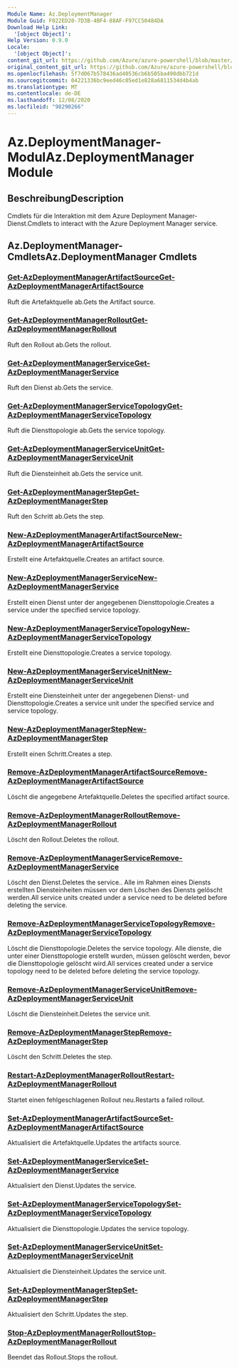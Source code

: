 ```yaml
---
Module Name: Az.DeploymentManager
Module Guid: F022ED20-7D3B-4BF4-88AF-F97CC50484DA
Download Help Link:
  '[object Object]': 
Help Version: 0.9.0
Locale:
  '[object Object]': 
content_git_url: https://github.com/Azure/azure-powershell/blob/master/src/DeploymentManager/DeploymentManager/help/Az.DeploymentManager.md
original_content_git_url: https://github.com/Azure/azure-powershell/blob/master/src/DeploymentManager/DeploymentManager/help/Az.DeploymentManager.md
ms.openlocfilehash: 5f7d067b578436ad40536cb6b505ba490dbb721d
ms.sourcegitcommit: 04221336bc9eed46c05ed1e828a6811534d4b4ab
ms.translationtype: MT
ms.contentlocale: de-DE
ms.lasthandoff: 12/08/2020
ms.locfileid: "98290266"
---
```

# <span data-ttu-id="798c2-101">Az.DeploymentManager-Modul</span><span class="sxs-lookup"><span data-stu-id="798c2-101">Az.DeploymentManager Module</span></span>
## <span data-ttu-id="798c2-102">Beschreibung</span><span class="sxs-lookup"><span data-stu-id="798c2-102">Description</span></span>
<span data-ttu-id="798c2-103">Cmdlets für die Interaktion mit dem Azure Deployment Manager-Dienst.</span><span class="sxs-lookup"><span data-stu-id="798c2-103">Cmdlets to interact with the Azure Deployment Manager service.</span></span>

## <span data-ttu-id="798c2-104">Az.DeploymentManager-Cmdlets</span><span class="sxs-lookup"><span data-stu-id="798c2-104">Az.DeploymentManager Cmdlets</span></span>
### [<span data-ttu-id="798c2-105">Get-AzDeploymentManagerArtifactSource</span><span class="sxs-lookup"><span data-stu-id="798c2-105">Get-AzDeploymentManagerArtifactSource</span></span>](Get-AzDeploymentManagerArtifactSource.md)
<span data-ttu-id="798c2-106">Ruft die Artefaktquelle ab.</span><span class="sxs-lookup"><span data-stu-id="798c2-106">Gets the Artifact source.</span></span>

### [<span data-ttu-id="798c2-107">Get-AzDeploymentManagerRollout</span><span class="sxs-lookup"><span data-stu-id="798c2-107">Get-AzDeploymentManagerRollout</span></span>](Get-AzDeploymentManagerRollout.md)
<span data-ttu-id="798c2-108">Ruft den Rollout ab.</span><span class="sxs-lookup"><span data-stu-id="798c2-108">Gets the rollout.</span></span>

### [<span data-ttu-id="798c2-109">Get-AzDeploymentManagerService</span><span class="sxs-lookup"><span data-stu-id="798c2-109">Get-AzDeploymentManagerService</span></span>](Get-AzDeploymentManagerService.md)
<span data-ttu-id="798c2-110">Ruft den Dienst ab.</span><span class="sxs-lookup"><span data-stu-id="798c2-110">Gets the service.</span></span>

### [<span data-ttu-id="798c2-111">Get-AzDeploymentManagerServiceTopology</span><span class="sxs-lookup"><span data-stu-id="798c2-111">Get-AzDeploymentManagerServiceTopology</span></span>](Get-AzDeploymentManagerServiceTopology.md)
<span data-ttu-id="798c2-112">Ruft die Diensttopologie ab.</span><span class="sxs-lookup"><span data-stu-id="798c2-112">Gets the service topology.</span></span>

### [<span data-ttu-id="798c2-113">Get-AzDeploymentManagerServiceUnit</span><span class="sxs-lookup"><span data-stu-id="798c2-113">Get-AzDeploymentManagerServiceUnit</span></span>](Get-AzDeploymentManagerServiceUnit.md)
<span data-ttu-id="798c2-114">Ruft die Diensteinheit ab.</span><span class="sxs-lookup"><span data-stu-id="798c2-114">Gets the service unit.</span></span>

### [<span data-ttu-id="798c2-115">Get-AzDeploymentManagerStep</span><span class="sxs-lookup"><span data-stu-id="798c2-115">Get-AzDeploymentManagerStep</span></span>](Get-AzDeploymentManagerStep.md)
<span data-ttu-id="798c2-116">Ruft den Schritt ab.</span><span class="sxs-lookup"><span data-stu-id="798c2-116">Gets the step.</span></span>

### [<span data-ttu-id="798c2-117">New-AzDeploymentManagerArtifactSource</span><span class="sxs-lookup"><span data-stu-id="798c2-117">New-AzDeploymentManagerArtifactSource</span></span>](New-AzDeploymentManagerArtifactSource.md)
<span data-ttu-id="798c2-118">Erstellt eine Artefaktquelle.</span><span class="sxs-lookup"><span data-stu-id="798c2-118">Creates an artifact source.</span></span>

### [<span data-ttu-id="798c2-119">New-AzDeploymentManagerService</span><span class="sxs-lookup"><span data-stu-id="798c2-119">New-AzDeploymentManagerService</span></span>](New-AzDeploymentManagerService.md)
<span data-ttu-id="798c2-120">Erstellt einen Dienst unter der angegebenen Diensttopologie.</span><span class="sxs-lookup"><span data-stu-id="798c2-120">Creates a service under the specified service topology.</span></span>

### [<span data-ttu-id="798c2-121">New-AzDeploymentManagerServiceTopology</span><span class="sxs-lookup"><span data-stu-id="798c2-121">New-AzDeploymentManagerServiceTopology</span></span>](New-AzDeploymentManagerServiceTopology.md)
<span data-ttu-id="798c2-122">Erstellt eine Diensttopologie.</span><span class="sxs-lookup"><span data-stu-id="798c2-122">Creates a service topology.</span></span>

### [<span data-ttu-id="798c2-123">New-AzDeploymentManagerServiceUnit</span><span class="sxs-lookup"><span data-stu-id="798c2-123">New-AzDeploymentManagerServiceUnit</span></span>](New-AzDeploymentManagerServiceUnit.md)
<span data-ttu-id="798c2-124">Erstellt eine Diensteinheit unter der angegebenen Dienst- und Diensttopologie.</span><span class="sxs-lookup"><span data-stu-id="798c2-124">Creates a service unit under the specified service and service topology.</span></span>

### [<span data-ttu-id="798c2-125">New-AzDeploymentManagerStep</span><span class="sxs-lookup"><span data-stu-id="798c2-125">New-AzDeploymentManagerStep</span></span>](New-AzDeploymentManagerStep.md)
<span data-ttu-id="798c2-126">Erstellt einen Schritt.</span><span class="sxs-lookup"><span data-stu-id="798c2-126">Creates a step.</span></span>

### [<span data-ttu-id="798c2-127">Remove-AzDeploymentManagerArtifactSource</span><span class="sxs-lookup"><span data-stu-id="798c2-127">Remove-AzDeploymentManagerArtifactSource</span></span>](Remove-AzDeploymentManagerArtifactSource.md)
<span data-ttu-id="798c2-128">Löscht die angegebene Artefaktquelle.</span><span class="sxs-lookup"><span data-stu-id="798c2-128">Deletes the specified artifact source.</span></span>

### [<span data-ttu-id="798c2-129">Remove-AzDeploymentManagerRollout</span><span class="sxs-lookup"><span data-stu-id="798c2-129">Remove-AzDeploymentManagerRollout</span></span>](Remove-AzDeploymentManagerRollout.md)
<span data-ttu-id="798c2-130">Löscht den Rollout.</span><span class="sxs-lookup"><span data-stu-id="798c2-130">Deletes the rollout.</span></span>

### [<span data-ttu-id="798c2-131">Remove-AzDeploymentManagerService</span><span class="sxs-lookup"><span data-stu-id="798c2-131">Remove-AzDeploymentManagerService</span></span>](Remove-AzDeploymentManagerService.md)
<span data-ttu-id="798c2-132">Löscht den Dienst.</span><span class="sxs-lookup"><span data-stu-id="798c2-132">Deletes the service..</span></span> <span data-ttu-id="798c2-133">Alle im Rahmen eines Diensts erstellten Diensteinheiten müssen vor dem Löschen des Diensts gelöscht werden.</span><span class="sxs-lookup"><span data-stu-id="798c2-133">All service units created under a service need to be deleted before deleting the service.</span></span>

### [<span data-ttu-id="798c2-134">Remove-AzDeploymentManagerServiceTopology</span><span class="sxs-lookup"><span data-stu-id="798c2-134">Remove-AzDeploymentManagerServiceTopology</span></span>](Remove-AzDeploymentManagerServiceTopology.md)
<span data-ttu-id="798c2-135">Löscht die Diensttopologie.</span><span class="sxs-lookup"><span data-stu-id="798c2-135">Deletes the service topology.</span></span> <span data-ttu-id="798c2-136">Alle dienste, die unter einer Diensttopologie erstellt wurden, müssen gelöscht werden, bevor die Diensttopologie gelöscht wird.</span><span class="sxs-lookup"><span data-stu-id="798c2-136">All services created under a service topology need to be deleted before deleting the service topology.</span></span>

### [<span data-ttu-id="798c2-137">Remove-AzDeploymentManagerServiceUnit</span><span class="sxs-lookup"><span data-stu-id="798c2-137">Remove-AzDeploymentManagerServiceUnit</span></span>](Remove-AzDeploymentManagerServiceUnit.md)
<span data-ttu-id="798c2-138">Löscht die Diensteinheit.</span><span class="sxs-lookup"><span data-stu-id="798c2-138">Deletes the service unit.</span></span>

### [<span data-ttu-id="798c2-139">Remove-AzDeploymentManagerStep</span><span class="sxs-lookup"><span data-stu-id="798c2-139">Remove-AzDeploymentManagerStep</span></span>](Remove-AzDeploymentManagerStep.md)
<span data-ttu-id="798c2-140">Löscht den Schritt.</span><span class="sxs-lookup"><span data-stu-id="798c2-140">Deletes the step.</span></span>

### [<span data-ttu-id="798c2-141">Restart-AzDeploymentManagerRollout</span><span class="sxs-lookup"><span data-stu-id="798c2-141">Restart-AzDeploymentManagerRollout</span></span>](Restart-AzDeploymentManagerRollout.md)
<span data-ttu-id="798c2-142">Startet einen fehlgeschlagenen Rollout neu.</span><span class="sxs-lookup"><span data-stu-id="798c2-142">Restarts a failed rollout.</span></span>

### [<span data-ttu-id="798c2-143">Set-AzDeploymentManagerArtifactSource</span><span class="sxs-lookup"><span data-stu-id="798c2-143">Set-AzDeploymentManagerArtifactSource</span></span>](Set-AzDeploymentManagerArtifactSource.md)
<span data-ttu-id="798c2-144">Aktualisiert die Artefaktquelle.</span><span class="sxs-lookup"><span data-stu-id="798c2-144">Updates the artifacts source.</span></span>

### [<span data-ttu-id="798c2-145">Set-AzDeploymentManagerService</span><span class="sxs-lookup"><span data-stu-id="798c2-145">Set-AzDeploymentManagerService</span></span>](Set-AzDeploymentManagerService.md)
<span data-ttu-id="798c2-146">Aktualisiert den Dienst.</span><span class="sxs-lookup"><span data-stu-id="798c2-146">Updates the service.</span></span>

### [<span data-ttu-id="798c2-147">Set-AzDeploymentManagerServiceTopology</span><span class="sxs-lookup"><span data-stu-id="798c2-147">Set-AzDeploymentManagerServiceTopology</span></span>](Set-AzDeploymentManagerServiceTopology.md)
<span data-ttu-id="798c2-148">Aktualisiert die Diensttopologie.</span><span class="sxs-lookup"><span data-stu-id="798c2-148">Updates the service topology.</span></span>

### [<span data-ttu-id="798c2-149">Set-AzDeploymentManagerServiceUnit</span><span class="sxs-lookup"><span data-stu-id="798c2-149">Set-AzDeploymentManagerServiceUnit</span></span>](Set-AzDeploymentManagerServiceUnit.md)
<span data-ttu-id="798c2-150">Aktualisiert die Diensteinheit.</span><span class="sxs-lookup"><span data-stu-id="798c2-150">Updates the service unit.</span></span>

### [<span data-ttu-id="798c2-151">Set-AzDeploymentManagerStep</span><span class="sxs-lookup"><span data-stu-id="798c2-151">Set-AzDeploymentManagerStep</span></span>](Set-AzDeploymentManagerStep.md)
<span data-ttu-id="798c2-152">Aktualisiert den Schritt.</span><span class="sxs-lookup"><span data-stu-id="798c2-152">Updates the step.</span></span>

### [<span data-ttu-id="798c2-153">Stop-AzDeploymentManagerRollout</span><span class="sxs-lookup"><span data-stu-id="798c2-153">Stop-AzDeploymentManagerRollout</span></span>](Stop-AzDeploymentManagerRollout.md)
<span data-ttu-id="798c2-154">Beendet das Rollout.</span><span class="sxs-lookup"><span data-stu-id="798c2-154">Stops the rollout.</span></span>

